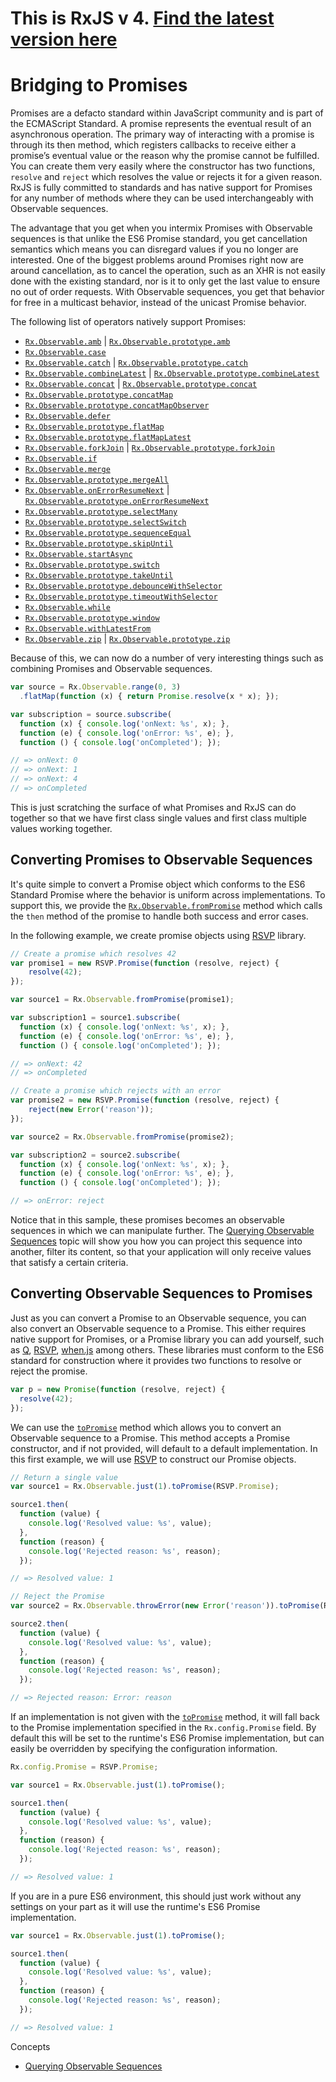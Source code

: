 # This is RxJS v 4. [Find the latest version here](https://github.com/reactivex/rxjs)
# Bridging to Promises #

Promises are a defacto standard within JavaScript community and is part of the ECMAScript Standard.  A promise represents the eventual result of an asynchronous operation. The primary way of interacting with a promise is through its then method, which registers callbacks to receive either a promise’s eventual value or the reason why the promise cannot be fulfilled.  You can create them very easily where the constructor has two functions, `resolve` and `reject` which resolves the value or rejects it for a given reason.  RxJS is fully committed to standards and has native support for Promises for any number of methods where they can be used interchangeably with Observable sequences.  

The advantage that you get when you intermix Promises with Observable sequences is that unlike the ES6 Promise standard, you get cancellation semantics which means you can disregard values if you no longer are interested.  One of the biggest problems around Promises right now are around cancellation, as to cancel the operation, such as an XHR is not easily done with the existing standard, nor is it to only get the last value to ensure no out of order requests.  With Observable sequences, you get that behavior for free in a multicast behavior, instead of the unicast Promise behavior.

The following list of operators natively support Promises:
- [`Rx.Observable.amb`](https://github.com/Reactive-Extensions/RxJS/tree/master/doc/api/core/operators/amb.md) | [`Rx.Observable.prototype.amb`](https://github.com/Reactive-Extensions/RxJS/tree/master/doc/api/core/operators/ambproto.md)
- [`Rx.Observable.case`](https://github.com/Reactive-Extensions/RxJS/tree/master/doc/api/core/operators/case.md)
- [`Rx.Observable.catch`](https://github.com/Reactive-Extensions/RxJS/tree/master/doc/api/core/operators/catch.md) | [`Rx.Observable.prototype.catch`](https://github.com/Reactive-Extensions/RxJS/tree/master/doc/api/core/operators/catchproto.md)
- [`Rx.Observable.combineLatest`](https://github.com/Reactive-Extensions/RxJS/tree/master/doc/api/core/operators/combinelatest.md) | [`Rx.Observable.prototype.combineLatest`](https://github.com/Reactive-Extensions/RxJS/tree/master/doc/api/core/operators/combinelatestproto.md)
- [`Rx.Observable.concat`](https://github.com/Reactive-Extensions/RxJS/tree/master/doc/api/core/operators/concat.md) | [`Rx.Observable.prototype.concat`](https://github.com/Reactive-Extensions/RxJS/tree/master/doc/api/core/operators/concatproto.md)
- [`Rx.Observable.prototype.concatMap`](https://github.com/Reactive-Extensions/RxJS/tree/master/doc/api/core/operators/concatmap.md)
- [`Rx.Observable.prototype.concatMapObserver`](https://github.com/Reactive-Extensions/RxJS/tree/master/doc/api/core/operators/concatobserver.md)
- [`Rx.Observable.defer`](https://github.com/Reactive-Extensions/RxJS/tree/master/doc/api/core/operators/defer.md)
- [`Rx.Observable.prototype.flatMap`](https://github.com/Reactive-Extensions/RxJS/tree/master/doc/api/core/operators/selectmany.md)
- [`Rx.Observable.prototype.flatMapLatest`](https://github.com/Reactive-Extensions/RxJS/tree/master/doc/api/core/operators/flatmaplatest.md)
- [`Rx.Observable.forkJoin`](https://github.com/Reactive-Extensions/RxJS/tree/master/doc/api/core/operators/forkjoin.md) | [`Rx.Observable.prototype.forkJoin`](https://github.com/Reactive-Extensions/RxJS/tree/master/doc/api/core/operators/forkjoinproto.md)
- [`Rx.Observable.if`](https://github.com/Reactive-Extensions/RxJS/tree/master/doc/api/core/operators/if.md)
- [`Rx.Observable.merge`](https://github.com/Reactive-Extensions/RxJS/tree/master/doc/api/core/operators/merge.md)
- [`Rx.Observable.prototype.mergeAll`](https://github.com/Reactive-Extensions/RxJS/tree/master/doc/api/core/operators/mergeall.md)
- [`Rx.Observable.onErrorResumeNext`](https://github.com/Reactive-Extensions/RxJS/tree/master/doc/api/core/operators/onerrorresumenext.md) | [`Rx.Observable.prototype.onErrorResumeNext`](https://github.com/Reactive-Extensions/RxJS/tree/master/doc/api/core/operators/onerrorresumenextproto.md)
- [`Rx.Observable.prototype.selectMany`](https://github.com/Reactive-Extensions/RxJS/tree/master/doc/api/core/operators/selectmany.md)
- [`Rx.Observable.prototype.selectSwitch`](https://github.com/Reactive-Extensions/RxJS/tree/master/doc/api/core/operators/flatmaplatest.md)
- [`Rx.Observable.prototype.sequenceEqual`](https://github.com/Reactive-Extensions/RxJS/tree/master/doc/api/core/operators/sequenceequal.md)
- [`Rx.Observable.prototype.skipUntil`](https://github.com/Reactive-Extensions/RxJS/tree/master/doc/api/core/operators/skipuntil.md)
- [`Rx.Observable.startAsync`](https://github.com/Reactive-Extensions/RxJS/tree/master/doc/api/core/operators/startasync.md)
- [`Rx.Observable.prototype.switch`](https://github.com/Reactive-Extensions/RxJS/tree/master/doc/api/core/operators/switch.md)
- [`Rx.Observable.prototype.takeUntil`](https://github.com/Reactive-Extensions/RxJS/tree/master/doc/api/core/operators/takeuntil.md)
- [`Rx.Observable.prototype.debounceWithSelector`](https://github.com/Reactive-Extensions/RxJS/tree/master/doc/api/core/operators/debouncewithselector.md)
- [`Rx.Observable.prototype.timeoutWithSelector`](https://github.com/Reactive-Extensions/RxJS/tree/master/doc/api/core/operators/timeoutwithselector.md)
- [`Rx.Observable.while`](https://github.com/Reactive-Extensions/RxJS/tree/master/doc/api/core/operators/while.md)
- [`Rx.Observable.prototype.window`](https://github.com/Reactive-Extensions/RxJS/tree/master/doc/api/core/operators/window.md)
- [`Rx.Observable.withLatestFrom`](https://github.com/Reactive-Extensions/RxJS/tree/master/doc/api/core/operators/withlatestfrom.md)
- [`Rx.Observable.zip`](https://github.com/Reactive-Extensions/RxJS/tree/master/doc/api/core/operators/zip.md) | [`Rx.Observable.prototype.zip`](https://github.com/Reactive-Extensions/RxJS/tree/master/doc/api/core/operators/zipproto.md)

Because of this, we can now do a number of very interesting things such as combining Promises and Observable sequences.

```js
var source = Rx.Observable.range(0, 3)
  .flatMap(function (x) { return Promise.resolve(x * x); });

var subscription = source.subscribe(
  function (x) { console.log('onNext: %s', x); },
  function (e) { console.log('onError: %s', e); },
  function () { console.log('onCompleted'); });

// => onNext: 0
// => onNext: 1
// => onNext: 4
// => onCompleted
```

This is just scratching the surface of what Promises and RxJS can do together so that we have first class single values and first class multiple values working together.

## Converting Promises to Observable Sequences ##

It's quite simple to convert a Promise object which conforms to the ES6 Standard Promise where the behavior is uniform across implementations.  To support this, we provide the [`Rx.Observable.fromPromise`](https://github.com/Reactive-Extensions/RxJS/tree/master/doc/api/core/operators/frompromise.md) method which calls the `then` method of the promise to handle both success and error cases.

In the following example, we create promise objects using [RSVP](https://github.com/tildeio/rsvp.js) library.

```js
// Create a promise which resolves 42
var promise1 = new RSVP.Promise(function (resolve, reject) {
    resolve(42);
});

var source1 = Rx.Observable.fromPromise(promise1);

var subscription1 = source1.subscribe(
  function (x) { console.log('onNext: %s', x); },
  function (e) { console.log('onError: %s', e); },
  function () { console.log('onCompleted'); });

// => onNext: 42
// => onCompleted

// Create a promise which rejects with an error
var promise2 = new RSVP.Promise(function (resolve, reject) {
    reject(new Error('reason'));
});

var source2 = Rx.Observable.fromPromise(promise2);

var subscription2 = source2.subscribe(
  function (x) { console.log('onNext: %s', x); },
  function (e) { console.log('onError: %s', e); },
  function () { console.log('onCompleted'); });

// => onError: reject
```

Notice that in this sample, these promises becomes an observable sequences in which we can manipulate further. The [Querying Observable Sequences](querying.md) topic will show you how you can project this sequence into another, filter its content, so that your application will only receive values that satisfy a certain criteria.

## Converting Observable Sequences to Promises ##

Just as you can convert a Promise to an Observable sequence, you can also convert an Observable sequence to a Promise.  This either requires native support for Promises, or a Promise library you can add yourself, such as [Q](https://github.com/kriskowal/q), [RSVP](https://github.com/tildeio/rsvp.js), [when.js](https://github.com/cujojs/when) among others.  These libraries must conform to the ES6 standard for construction where it provides two functions to resolve or reject the promise.

```js
var p = new Promise(function (resolve, reject) {
  resolve(42);
});
```

We can use the [`toPromise`](https://github.com/Reactive-Extensions/RxJS/tree/master/doc/api/core/operators/topromise.md) method which allows you to convert an Observable sequence to a Promise.  This method accepts a Promise constructor, and if not provided, will default to a default implementation.  In this first example, we will use [RSVP](https://github.com/tildeio/rsvp.js) to construct our Promise objects.

```js
// Return a single value
var source1 = Rx.Observable.just(1).toPromise(RSVP.Promise);

source1.then(
  function (value) {
    console.log('Resolved value: %s', value);
  },
  function (reason) {
    console.log('Rejected reason: %s', reason);
  });

// => Resolved value: 1

// Reject the Promise
var source2 = Rx.Observable.throwError(new Error('reason')).toPromise(RSVP.Promise);

source2.then(
  function (value) {
    console.log('Resolved value: %s', value);
  },
  function (reason) {
    console.log('Rejected reason: %s', reason);
  });

// => Rejected reason: Error: reason
```

If an implementation is not given with the [`toPromise`](https://github.com/Reactive-Extensions/RxJS/tree/master/doc/api/core/operators/topromise.md) method, it will fall back to the Promise implementation specified in the `Rx.config.Promise` field.  By default this will be set to the runtime's ES6 Promise implementation, but can easily be overridden by specifying the configuration information.

```js
Rx.config.Promise = RSVP.Promise;

var source1 = Rx.Observable.just(1).toPromise();

source1.then(
  function (value) {
    console.log('Resolved value: %s', value);
  },
  function (reason) {
    console.log('Rejected reason: %s', reason);
  });

// => Resolved value: 1
```

If you are in a pure ES6 environment, this should just work without any settings on your part as it will use the runtime's ES6 Promise implementation.
```js
var source1 = Rx.Observable.just(1).toPromise();

source1.then(
  function (value) {
    console.log('Resolved value: %s', value);
  },
  function (reason) {
    console.log('Rejected reason: %s', reason);
  });

// => Resolved value: 1
```

Concepts
- [Querying Observable Sequences](querying.md)
